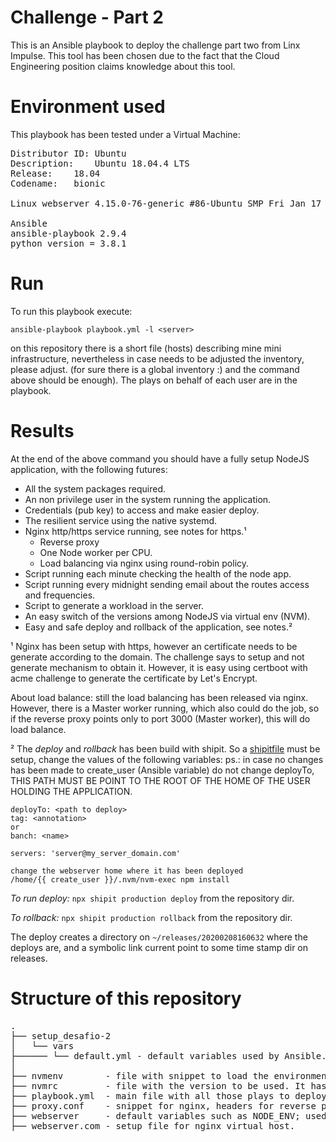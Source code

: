 # Challenge - Part 2

This is an Ansible playbook to deploy the challenge part two from
Linx Impulse. This tool has been chosen due to the fact that the Cloud
Engineering position claims knowledge about this tool.

# Environment used

This playbook has been tested under a Virtual Machine:
<pre>
Distributor ID:	Ubuntu
Description:	Ubuntu 18.04.4 LTS
Release:	18.04
Codename:	bionic

Linux webserver 4.15.0-76-generic #86-Ubuntu SMP Fri Jan 17 17:24:28 UTC 2020 x86_64 x86_64 x86_64 GNU/Linux

Ansible
ansible-playbook 2.9.4
python version = 3.8.1
</pre>

# Run

To run this playbook execute:

```
ansible-playbook playbook.yml -l <server>
```

on this repository there is a short file (hosts) describing mine mini
infrastructure, nevertheless in case needs to be adjusted the inventory,
please adjust. (for sure there is a global inventory :) and the
command above should be enough). The plays on behalf of each user are in the playbook.

# Results

At the end of the above command you should have a fully setup NodeJS
application, with the following futures:

* All the system packages required.
* An non privilege user in the system running the application.
* Credentials (pub key) to access and make easier deploy.
* The resilient service using the native systemd.
* Nginx http/https service running, see notes for https.¹
  * Reverse proxy
  * One Node worker per CPU.
  * Load balancing via nginx using round-robin policy.
* Script running each minute checking the health of the node app.
* Script running every midnight sending email about the routes access and frequencies.
* Script to generate a workload in the server.
* An easy switch of the versions among NodeJS via virtual env (NVM).
* Easy and safe deploy and rollback of the application, see notes.²

¹ Nginx has been setup with https, however an certificate needs to be
generate according to the domain. The challenge says to setup and not
generate mechanism to obtain it. However, it is easy using certboot
with acme challenge to generate the certificate by Let's
Encrypt.

About load balance: still the load balancing has been released via nginx. However, there
is a Master worker running, which also could do the job, so if
the reverse proxy points only to port 3000 (Master worker), this
will do load balance.

² The *deploy* and *rollback* has been build with shipit. So a
[shipitfile](https://github.com/alessandro11/desafio-2/blob/master/shipitfile.js)
must be setup, change the values of the following variables:
ps.: in case no changes has been made to create_user (Ansible variable)
do not change deployTo, THIS PATH MUST BE POINT TO THE ROOT OF THE
HOME OF THE USER HOLDING THE APPLICATION.

```
deployTo: <path to deploy>
tag: <annotation>
or
banch: <name>

servers: 'server@my_server_domain.com'

change the webserver home where it has been deployed
/home/{{ create_user }}/.nvm/nvm-exec npm install
```

*To run deploy:* ```npx shipit production deploy``` from the
 repository dir.
 
*To rollback:* ```npx shipit production rollback``` from the repository
 dir.
 

The deploy creates a directory on ```~/releases/20200208160632```
where the deploys are, and a symbolic link current point to some time
stamp dir on releases.

# Structure of this repository

<pre>
.
├── setup_desafio-2
│   └── vars
├────── └── default.yml - default variables used by Ansible.
│
├── nvmenv        - file with snippet to load the environment of nvm/node.
├── nvmrc         - file with the version to be used. It has been locked for LTS.
├── playbook.yml  - main file with all those plays to deploy completely the challenge two.
├── proxy.conf    - snippet for nginx, headers for reverse proxy.
├── webserver     - default variables such as NODE_ENV; used for some scripts.
├── webserver.com - setup file for nginx virtual host.
</pre>
